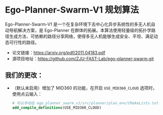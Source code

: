 # Ego-Planner-Swarm-V1 规划算法

Ego-Planner-Swarm-V1 是一个在复杂环境下去中心化异步系统性的多无人机自动导航解决方案，是 Ego-Planner 在群体的拓展。本算法使用轻量级的拓扑学路径生成方法、可依赖的路径分享网络，使得多无人机能够生成安全、平坦、满足动态可行性的路径。

- 论文链接：https://arxiv.org/pdf/2011.04183.pdf
- 源项目地址：https://github.com/ZJU-FAST-Lab/ego-planner-swarm.git

## 我们的更改：
- （默认未启用）增加了 MID360 的功能，在开启 `USE_MID360_CLOUD` 选项时，使用点云输入：
  ```cmake
  # 可以手动在 ego_planner_swarm_v1/src/planner/plan_env/CMakeLists.txt 下取消注释
  add_compile_definitions(USE_MID360_CLOUD)
  ```